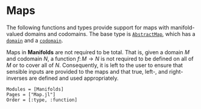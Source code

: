 # Maps

The following functions and types provide support for maps with manifold-valued
domains and codomains. The base type is [`AbstractMap`](@ref), which has a
[`domain`](@ref) and a [`codomain`](@ref).

Maps in __Manifolds__ are not required to be total. That is, given a domain $M$
and codomain $N$, a function $f \colon M \to N$ is not required to be defined on
all of $M$ or to cover all of $N$. Consequently, it is left to the user to
ensure that sensible inputs are provided to the maps and that true, left-, and
right-inverses are defined and used appropriately.

```@autodocs
Modules = [Manifolds]
Pages = ["Map.jl"]
Order = [:type, :function]
```
